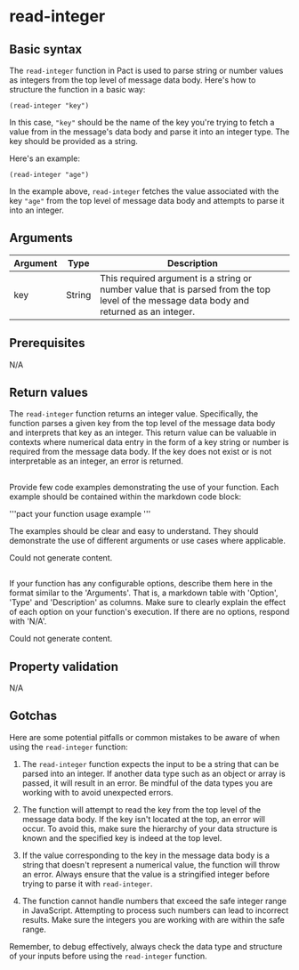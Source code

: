 # read-integer

## Basic syntax

The `read-integer` function in Pact is used to parse string or number values as integers from the top level of message data body. Here's how to structure the function in a basic way:

```pact
(read-integer "key")
```

In this case, `"key"` should be the name of the key you're trying to fetch a value from in the message's data body and parse it into an integer type. The key should be provided as a string.

Here's an example:

```pact
(read-integer "age")
```

In the example above, `read-integer` fetches the value associated with the key `"age"` from the top level of message data body and attempts to parse it into an integer.

## Arguments

| Argument | Type | Description |
| --- | --- | --- |
| key | String | This required argument is a string or number value that is parsed from the top level of the message data body and returned as an integer. |


## Prerequisites

N/A

## Return values

The `read-integer` function returns an integer value. Specifically, the function parses a given key from the top level of the message data body and interprets that key as an integer. This return value can be valuable in contexts where numerical data entry in the form of a key string or number is required from the message data body. If the key does not exist or is not interpretable as an integer, an error is returned.

## 
Provide few code examples demonstrating the use of your function. Each example should be contained within the markdown code block: 

'''pact
your function usage example
'''

The examples should be clear and easy to understand. They should demonstrate the use of different arguments or use cases where applicable.


Could not generate content.
## 
If your function has any configurable options, describe them here in the format similar to the 'Arguments'. That is, a markdown table with 'Option', 'Type' and 'Description' as columns. Make sure to clearly explain the effect of each option on your function's execution. If there are no options, respond with 'N/A'.


Could not generate content.
## Property validation

N/A

## Gotchas

Here are some potential pitfalls or common mistakes to be aware of when using the `read-integer` function:

1. The `read-integer` function expects the input to be a string that can be parsed into an integer. If another data type such as an object or array is passed, it will result in an error. Be mindful of the data types you are working with to avoid unexpected errors.

2. The function will attempt to read the key from the top level of the message data body. If the key isn't located at the top, an error will occur. To avoid this, make sure the hierarchy of your data structure is known and the specified key is indeed at the top level.

3. If the value corresponding to the key in the message data body is a string that doesn't represent a numerical value, the function will throw an error. Always ensure that the value is a stringified integer before trying to parse it with `read-integer`.

4. The function cannot handle numbers that exceed the safe integer range in JavaScript. Attempting to process such numbers can lead to incorrect results. Make sure the integers you are working with are within the safe range. 

Remember, to debug effectively, always check the data type and structure of your inputs before using the `read-integer` function.

